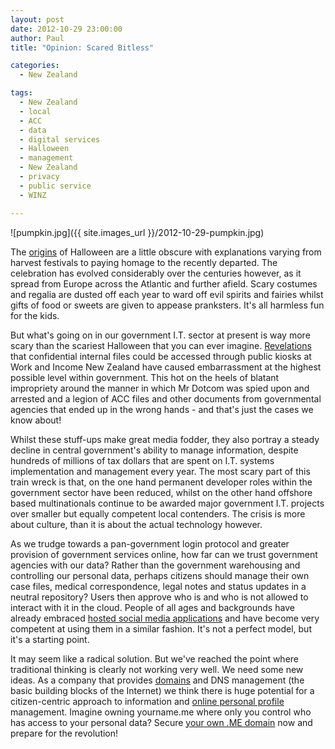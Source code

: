```yaml
---
layout: post
date: 2012-10-29 23:00:00
author: Paul
title: "Opinion: Scared Bitless"

categories:
  - New Zealand

tags:
  - New Zealand
  - local
  - ACC
  - data
  - digital services
  - Halloween
  - management
  - New Zealand
  - privacy
  - public service
  - WINZ

---
```


![pumpkin.jpg]({{ site.images_url }}/2012-10-29-pumpkin.jpg)

The [origins](http://en.wikipedia.org/wiki/Halloween) of Halloween are a little obscure with explanations varying from harvest festivals to paying homage to the recently departed. The celebration has evolved considerably over the centuries however, as it spread from Europe across the Atlantic and further afield. Scary costumes and regalia are dusted off each year to ward off evil spirits and fairies whilst gifts of food or sweets are given to appease pranksters. It's all harmless fun for the kids.

But what's going on in our government I.T. sector at present is way more scary than the scariest Halloween that you can ever imagine. [Revelations](http://publicaddress.net/onpoint/msds-leaky-servers/) that confidential internal files could be accessed through public kiosks at Work and Income New Zealand have caused embarrassment at the highest possible level within government. This hot on the heels of blatant impropriety around the manner in which Mr Dotcom was spied upon and arrested and a legion of ACC files and other documents from governmental agencies that ended up in the wrong hands - and that's just the cases we know about!

Whilst these stuff-ups make great media fodder, they also portray a steady decline in central government's ability to manage information, despite hundreds of millions of tax dollars that are spent on I.T. systems implementation and management every year. The most scary part of this train wreck is that, on the one hand permanent developer roles within the government sector have been reduced, whilst on the other hand offshore based multinationals continue to be awarded major government I.T. projects over smaller but equally competent local contenders. The crisis is more about culture, than it is about the actual technology however.

As we trudge towards a pan-government login protocol and greater provision of government services online, how far can we trust government agencies with our data? Rather than the government warehousing and controlling our personal data, perhaps citizens should manage their own case files, medical correspondence, legal notes and status updates in a neutral repository? Users then approve who is and who is not allowed to interact with it in the cloud. People of all ages and backgrounds have already embraced [hosted social media applications](https://iwantmyname.co.nz/services/social-network/) and have become very competent at using them in a similar fashion. It's not a perfect model, but it's a starting point.

It may seem like a radical solution. But we've reached the point where traditional thinking is clearly not working very well. We need some new ideas. As a company that provides [domains](https://iwantmyname.co.nz/domains) and DNS management (the basic building blocks of the Internet) we think there is huge potential for a citizen-centric approach to information and [online personal profile](https://iwantmyname.co.nz/services/personal-profile/) management. Imagine owning yourname.me where only you control who has access to your personal data? Secure [your own .ME domain](mailto:https://iwantmyname.co.nz/domains/me-montenegrean-domain-name-registration-for-montenegro) now and prepare for the revolution!

